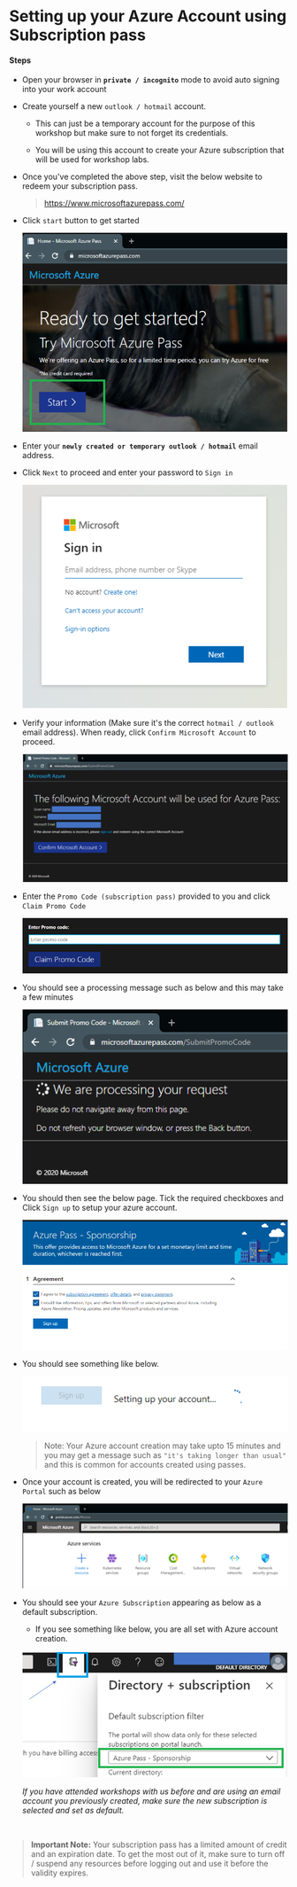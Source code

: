 # Setting up your Azure Account using Subscription pass

#### Steps

* Open your browser in **`private / incognito`** mode to avoid auto signing into your work account

* Create yourself a new `outlook / hotmail` account. 

    * This can just be a temporary account for the purpose of this workshop but make sure to not forget its credentials. 

    * You will be using this account to create your Azure subscription that will be used for workshop labs. 

* Once you've completed the above step, visit the below website to redeem your subscription pass.

    > https://www.microsoftazurepass.com/
   
* Click `start` button to get started 

    ![Azure Subscription Pass Website](./assets/azure_pass_homepage.png)

* Enter your **`newly created or temporary outlook / hotmail`** email address. 

* Click `Next` to proceed and enter your password to `Sign in`

    ![Azure Subscription Pass Website](./assets/login_box.png)

* Verify your information (Make sure it's the correct `hotmail / outlook` email address). When ready, click `Confirm Microsoft Account` to proceed. 

    ![Azure Subscription Pass Website](./assets/confirmation_page.png)

* Enter the `Promo Code (subscription pass)` provided to you and click `Claim Promo Code`

    ![Azure Subscription Pass Website](./assets/promo_code_box.png)

* You should see a processing message such as below and this may take a few minutes

    ![Azure Subscription Pass Website](./assets/processing_message.png)

* You should then see the below page. Tick the required checkboxes and Click `Sign up` to setup your azure account.

    ![Azure Subscription Pass Website](./assets/pass_sponsorship_signup.png)

* You should see something like below. 

    ![Azure Subscription Pass Website](./assets/setting_up_account.png)

    > Note: Your Azure account creation may take upto 15 minutes and you may get a message such as `"it's taking longer than usual"` and this is common for accounts created using passes.
    
* Once your account is created, you will be redirected to your `Azure Portal` such as below

    ![Azure Subscription Pass Website](./assets/azure_portal.png)

* You should see your `Azure Subscription` appearing as below as a default subscription.

    * If you see something like below, you are all set with Azure account creation.

    ![Azure Subscription Pass Website](./assets/azure_portal_default_subscription.png)
  
    _If you have attended workshops with us before and are using an email account you previously created, make sure the new subscription is selected and set as default._

<br /> 

> **Important Note:** 
 Your subscription pass has a limited amount of credit and an expiration date. To get the most out of it, make sure to turn off / suspend any resources before logging out and use it before the validity expires.



